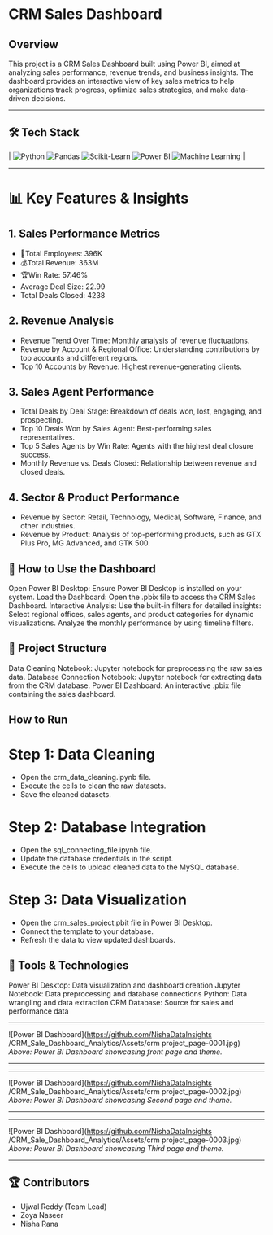 # CRM Sales Dashboard

## Overview

This project is a CRM Sales Dashboard built using Power BI, aimed at analyzing sales performance, revenue trends, and business insights. The dashboard provides an interactive view of key sales metrics to help organizations track progress, optimize sales strategies, and make data-driven decisions.

---

## **🛠 Tech Stack**

| ![Python](https://img.shields.io/badge/Python-3776AB?style=for-the-badge&logo=python&logoColor=white)  ![Pandas](https://img.shields.io/badge/Pandas-150458?style=for-the-badge&logo=pandas&logoColor=white)  ![Scikit-Learn](https://img.shields.io/badge/Scikit--Learn-F7931E?style=for-the-badge&logo=scikit-learn&logoColor=white)  ![Power BI](https://img.shields.io/badge/Power_BI-F2C811?style=for-the-badge&logo=power-bi&logoColor=black)  ![Machine Learning](https://img.shields.io/badge/Machine%20Learning-FF6F61?style=for-the-badge&logo=appveyor&logoColor=white) |

---

# 📊 Key Features & Insights

## 1. Sales Performance Metrics
- 🔧Total Employees: 396K
- 💰Total Revenue: 363M
- 🏆Win Rate: 57.46%
- Average Deal Size: 22.99
- Total Deals Closed: 4238

## 2. Revenue Analysis
- Revenue Trend Over Time: Monthly analysis of revenue fluctuations.
- Revenue by Account & Regional Office: Understanding contributions by top accounts and different regions.
- Top 10 Accounts by Revenue: Highest revenue-generating clients.

## 3. Sales Agent Performance
- Total Deals by Deal Stage: Breakdown of deals won, lost, engaging, and prospecting.
- Top 10 Deals Won by Sales Agent: Best-performing sales representatives.
- Top 5 Sales Agents by Win Rate: Agents with the highest deal closure success.
- Monthly Revenue vs. Deals Closed: Relationship between revenue and closed deals.

## 4. Sector & Product Performance
- Revenue by Sector: Retail, Technology, Medical, Software, Finance, and other industries.
- Revenue by Product: Analysis of top-performing products, such as GTX Plus Pro, MG Advanced, and GTK 500.

## 🚀 How to Use the Dashboard

Open Power BI Desktop: Ensure Power BI Desktop is installed on your system.
Load the Dashboard: Open the .pbix file to access the CRM Sales Dashboard.
Interactive Analysis: Use the built-in filters for detailed insights:
Select regional offices, sales agents, and product categories for dynamic visualizations.
Analyze the monthly performance by using timeline filters.

## 📁 Project Structure
Data Cleaning Notebook: Jupyter notebook for preprocessing the raw sales data.
Database Connection Notebook: Jupyter notebook for extracting data from the CRM database.
Power BI Dashboard: An interactive .pbix file containing the sales dashboard.

## How to Run
# Step 1: Data Cleaning
- Open the crm_data_cleaning.ipynb file.
- Execute the cells to clean the raw datasets.
- Save the cleaned datasets.
# Step 2: Database Integration
- Open the sql_connecting_file.ipynb file.
- Update the database credentials in the script.
- Execute the cells to upload cleaned data to the MySQL database.
# Step 3: Data Visualization
- Open the crm_sales_project.pbit file in Power BI Desktop.
- Connect the template to your database.
- Refresh the data to view updated dashboards.

## 🔧 Tools & Technologies
Power BI Desktop: Data visualization and dashboard creation
Jupyter Notebook: Data preprocessing and database connections
Python: Data wrangling and data extraction
CRM Database: Source for sales and performance data


---

![Power BI Dashboard](https://github.com/NishaDataInsights
/CRM_Sale_Dashboard_Analytics/Assets/crm project_page-0001.jpg)  
*Above: Power BI Dashboard showcasing front page and theme.*

---

---

![Power BI Dashboard](https://github.com/NishaDataInsights
/CRM_Sale_Dashboard_Analytics/Assets/crm project_page-0002.jpg)  
*Above: Power BI Dashboard showcasing Second page and theme.*

---

---

![Power BI Dashboard](https://github.com/NishaDataInsights
/CRM_Sale_Dashboard_Analytics/Assets/crm project_page-0003.jpg)  
*Above: Power BI Dashboard showcasing Third page and theme.*

---


## 🏆 Contributors
- Ujwal Reddy (Team Lead)
- Zoya Naseer
- Nisha Rana
